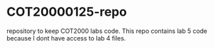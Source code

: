 # COT20000125-repo
 repository to keep COT2000 labs code.
This repo contains lab 5 code because I dont have access to lab 4 files.
